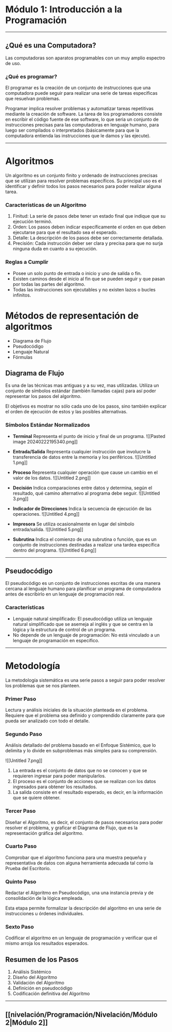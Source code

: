 # Módulo 1: Introducción a la Programación
---
## ¿Qué es una Computadora?

Las computadoras son aparatos programables con un muy amplio espectro de uso.

### ¿Qué es programar?

El programar es la creación de un conjunto de instrucciones que una computadora puede seguir para realizar una serie de tareas especificas que resuelvan problemas.

Programar implica resolver problemas y automatizar tareas repetitivas mediante la creación de software. La tarea de los programadores consiste en escribir el código fuente de ese software, lo que seria un conjunto de instrucciones precisas para las computadoras en lenguaje humano, para luego ser compilados o interpretados (básicamente para que la computadora entienda las instrucciones que le damos y las ejecute).

---

# Algoritmos

Un algoritmo es un conjunto finito y ordenado de instrucciones precisas que se utilizan para resolver problemas específicos. Su principal uso es el identificar y definir todos los pasos necesarios para poder realizar alguna tarea.

### Características de un Algoritmo

1. Finitud: La serie de pasos debe tener un estado final que indique que su ejecución terminó.
2. Orden: Los pasos deben indicar específicamente el orden en que deben ejecutarse para que el resultado sea el esperado.
3. Detalle: La descripción de los pasos debe ser correctamente detallada.
4. Precisión: Cada instrucción deber ser clara y precisa para que no surja ninguna duda en cuanto a su ejecución.

### Reglas a Cumplir

- Posee un solo punto de entrada o inicio y uno de salida o fin.
- Existen caminos desde el inicio al fin que se pueden seguir y que pasan por todas las partes del algoritmo.
- Todas las instrucciones son ejecutables y no existen lazos o bucles infinitos.

# Métodos de representación de algoritmos

- Diagrama de Flujo
- Pseudocódigo
- Lenguaje Natural
- Fórmulas

## Diagrama de Flujo

Es una de las técnicas mas antiguas y a su vez, mas utilizadas. Utiliza un conjunto de símbolos estándar (también llamadas cajas) para así poder representar los pasos del algoritmo.

El objetivos es mostrar no sólo cada uno de los pasos, sino también explicar el orden de ejecución de estos y las posibles alternativas.

### Símbolos Estándar Normalizados

- **Terminal**
    Representa el punto de inicio y final de un programa.
    ![[Pasted image 20240222195340.png]]
    
- **Entrada/Salida**
    Representa cualquier instrucción que involucre la transferencia de datos entre la memoria y los periféricos.
    ![[Untitled 1.png]]
    
- **Proceso**
    Representa cualquier operación que cause un cambio en el valor de los datos.
    ![[Untitled 2.png]]
    
- **Decisión**
    Indica comparaciones entre datos y determina, según el resultado, qué camino alternativo al programa debe seguir.
    ![[Untitled 3.png]]
    
- **Indicador de Direcciones**
    Indica la secuencia de ejecución de las operaciones.
    ![[Untitled 4.png]]
    
- **Impresora**
    Se utiliza ocasionalmente en lugar del símbolo entrada/salida.
    ![[Untitled 5.png]]
    
- **Subrutina**
    Indica el comienzo de una subrutina o función, que es un conjunto de instrucciones destinadas a realizar una tardea específica dentro del programa.
    ![[Untitled 6.png]]
---
## Pseudocódigo

El pseudocódigo es un conjunto de instrucciones escritas de una manera cercana al lenguaje humano para planificar un programa de computadora antes de escribirlo en un lenguaje de programación real.

### Características

- Lenguaje natural simplificado: El pseudocódigo utiliza un lenguaje natural simplificado que se asemeja al inglés y que se centra en la lógica y la estructura de control de un programa.
- No depende de un lenguaje de programación: No está vinculado a un lenguaje de programación en especifico.

---
# Metodología

La metodología sistemática es una serie pasos a seguir para poder resolver los problemas que se nos planteen.

### Primer Paso

Lectura y análisis iniciales de la situación planteada en el problema. Requiere que el problema sea definido y comprendido claramente para que pueda ser analizado con todo el detalle.

### Segundo Paso

Análisis detallado del problema basado en el Enfoque Sistémico, que lo delimita y lo divide en subproblemas más simples para su comprensión.

![[Untitled 7.png]]

1. La entrada es el conjunto de datos que no se conocen y que se requieren ingresar para poder manipularlos.
2. El proceso es el conjunto de acciones que se realizan con los datos ingresados para obtener los resultados.
3. La salida consiste en el resultado esperado, es decir, en la información que se quiere obtener.

### Tercer Paso

Diseñar el Algoritmo, es decir, el conjunto de pasos necesarios para poder resolver el problema, y graficar el Diagrama de Flujo, que es la representación gráfica del algoritmo.

### Cuarto Paso

Comprobar que el algoritmo funciona para una muestra pequeña y representativa de datos con alguna herramienta adecuada tal como la Prueba del Escritorio.

### Quinto Paso

Redactar el Algoritmo en Pseudocódigo, una una instancia previa y de consolidación de la lógica empleada.

Esta etapa permite formalizar la descripción del algoritmo en una serie de instrucciones u órdenes individuales.

### Sexto Paso

Codificar el algoritmo en un lenguaje de programación y verificar que el mismo arroja los resultados esperados.

## Resumen de los Pasos

1. Análisis Sistémico
2. Diseño del Algoritmo
3. Validación del Algoritmo
4. Definición en pseudocódigo
5. Codificación definitiva del Algoritmo
---
## [[nivelación/Programación/Nivelación/Módulo 2|Módulo 2]]
